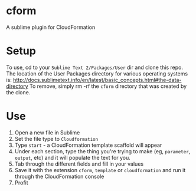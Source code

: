 cform
=====

A sublime plugin for CloudFormation

# Setup

To use, cd to your `Sublime Text 2/Packages/User` dir and clone this repo.  The location of the User Packages directory for various operating systems is: http://docs.sublimetext.info/en/latest/basic_concepts.html#the-data-directory
To remove, simply rm -rf the `cform` directory that was created by the clone.

# Use

1.  Open a new file in Sublime
2.  Set the file type to `Cloudformation`
3.  Type `start` - a CloudFormation template scaffold will appear
4.  Under each section, type the thing you're trying to make (eg, `parameter`, `output`, etc) and it will populate the text for you.  
5.  Tab through the different fields and fill in your values
6.  Save it with the extension `cform`, `template` or `cloudformation` and run it through the CloudFormation console
7.  Profit

